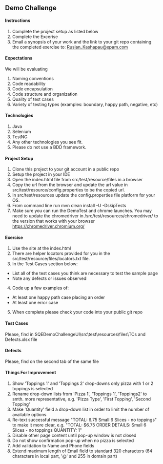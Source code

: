 ## Demo Challenge

#### Instructions
1. Complete the project setup as listed below
2. Complete the Excerise
3. Email a synopsis of your work and the link to your git repo containing the completed exercise to: Ruslan_Kashapau@epam.com


#### Expectations
We will be evaluating
1. Naming conventions
2. Code readability
3. Code encapsulation
4. Code structure and organization
5. Quality of test cases
6. Variety  of testing types (examples: boundary, happy path, negative, etc) 


#### Technologies
1. Java
2. Selenium
3. TestNG
4. Any other technologies you see fit.
5. Please do not use a BDD framework.

#### Project Setup
1. Clone this project to your git account in a public repo
2. Setup the project in your IDE
3. Open the index.html file from src/test/resource/files in a browser
4. Copy the url from the browser and update the url value in src/test/resource/config.properties to be the copied url.
5. In src/test/resources update the config.properties file platform for your OS.
6. From command line run mvn clean install -U -DskipTests
7. Make sure you can run the DemoTest and chrome launches.  You may need to update the chromedriver in /src/test/resources/chromedriver/ to the version that works with your browser
   https://chromedriver.chromium.org/


#### Exercise
1. Use the site at the index.html
2. There are helper locators provided for you in the src/test/resource/files/locators.txt file.
3. In the Test Cases section below:
  - List all of the test cases you think are necessary to test the sample page
  - Note any defects or issues observed
4. Code up a few examples of:
  - At least one happy path case placing an order
  - At least one error case
5. When complete please check your code into your public git repo

#### Test Cases
Please, find in SQEDemoChallengeUI\src\test\resources\files\TCs and Defects.xlsx file

#### Defects
Please, find on the second tab of the same file

#### Things For Improvement
1. Show 'Toppings 1' and 'Toppings 2' drop-downs only pizza with 1 or 2 toppings is selected
2. Rename drop-down lists from 'Pizza 1', 'Toppings 1', 'Toppings2' to smth. more representative, e.g. 'Pizza Type', 'First Topping', 'Second Topping'
3. Make 'Quantity' field a drop-down list in order to limit the number of available options
4. Re-text successful message "TOTAL: 6.75 Small 6 Slices - no toppings" to make it more clear, e.g. "TOTAL: $6.75 ORDER DETAILS: Small 6 Slices - no toppings QUANTITY: 1"
5. Disable other page content until pop-up window is not closed
6. Do not show confirmation pop-up when no pizza is selected
7. Add validation to Name and Phone fields
8. Extend maximum length of Email field to standard 320 characters (64 characters in local part, '@' and 255 in domain part)